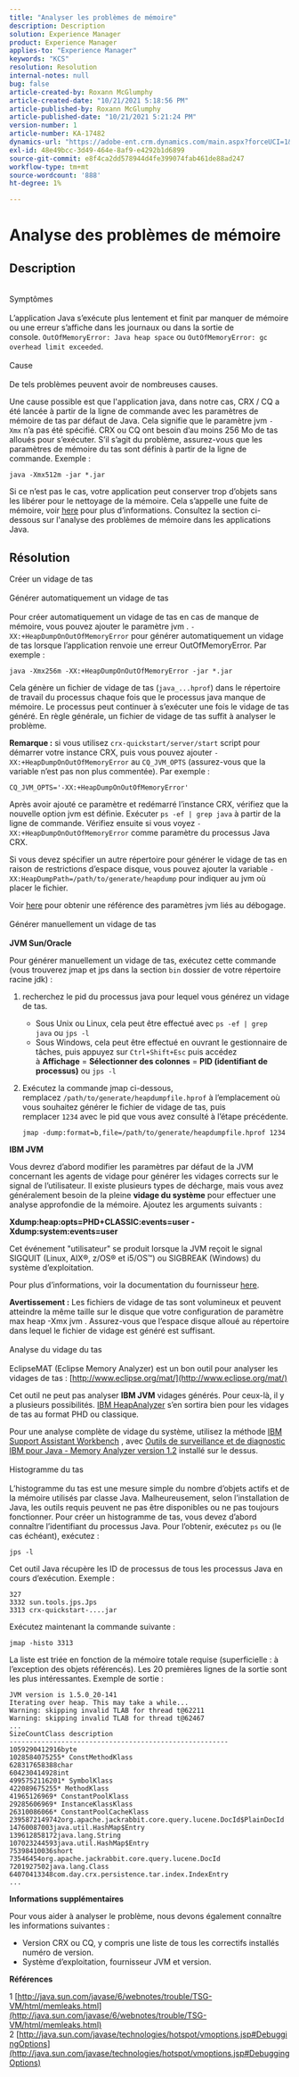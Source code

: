 ```yaml
---
title: "Analyser les problèmes de mémoire"
description: Description
solution: Experience Manager
product: Experience Manager
applies-to: "Experience Manager"
keywords: "KCS"
resolution: Resolution
internal-notes: null
bug: false
article-created-by: Roxann McGlumphy
article-created-date: "10/21/2021 5:18:56 PM"
article-published-by: Roxann McGlumphy
article-published-date: "10/21/2021 5:21:24 PM"
version-number: 1
article-number: KA-17482
dynamics-url: "https://adobe-ent.crm.dynamics.com/main.aspx?forceUCI=1&pagetype=entityrecord&etn=knowledgearticle&id=ef6bccf5-9232-ec11-b6e5-000d3a5ba97a"
exl-id: 48e49bcc-3d49-464e-8af9-e4292b1d6899
source-git-commit: e8f4ca2dd578944d4fe399074fab461de88ad247
workflow-type: tm+mt
source-wordcount: '888'
ht-degree: 1%

---
```


# Analyse des problèmes de mémoire

## Description

<br>Symptômes<br><br>
L’application Java s’exécute plus lentement et finit par manquer de mémoire ou une erreur s’affiche dans les journaux ou dans la sortie de console. `OutOfMemoryError: Java heap space` ou `OutOfMemoryError: gc overhead limit exceeded`.
<br><br>Cause<br><br>
De tels problèmes peuvent avoir de nombreuses causes.

Une cause possible est que l&#39;application java, dans notre cas, CRX / CQ a été lancée à partir de la ligne de commande avec les paramètres de mémoire de tas par défaut de Java. Cela signifie que le paramètre jvm `-Xmx` n’a pas été spécifié. CRX ou CQ ont besoin d’au moins 256 Mo de tas alloués pour s’exécuter. S’il s’agit du problème, assurez-vous que les paramètres de mémoire du tas sont définis à partir de la ligne de commande. Exemple :


```
java -Xmx512m -jar *.jar
```


Si ce n’est pas le cas, votre application peut conserver trop d’objets sans les libérer pour le nettoyage de la mémoire. Cela s’appelle une fuite de mémoire, voir [here](http://java.sun.com/javase/6/webnotes/trouble/TSG-VM/html/memleaks.html) pour plus d’informations. Consultez la section ci-dessous sur l&#39;analyse des problèmes de mémoire dans les applications Java.


## Résolution

Créer un vidage de tas<br><br>Générer automatiquement un vidage de tas<br><br>
Pour créer automatiquement un vidage de tas en cas de manque de mémoire, vous pouvez ajouter le paramètre jvm . `-XX:+HeapDumpOnOutOfMemoryError` pour générer automatiquement un vidage de tas lorsque l’application renvoie une erreur OutOfMemoryError. Par exemple : 


```
java -Xmx256m -XX:+HeapDumpOnOutOfMemoryError -jar *.jar
```


Cela génère un fichier de vidage de tas (`java_...hprof`) dans le répertoire de travail du processus chaque fois que le processus java manque de mémoire. Le processus peut continuer à s’exécuter une fois le vidage de tas généré. En règle générale, un fichier de vidage de tas suffit à analyser le problème.

<b>Remarque :</b> si vous utilisez `crx-quickstart/server/start` script pour démarrer votre instance CRX, puis vous pouvez ajouter `-XX:+HeapDumpOnOutOfMemoryError` au `CQ_JVM_OPTS` (assurez-vous que la variable n’est pas non plus commentée). Par exemple :


```
CQ_JVM_OPTS='-XX:+HeapDumpOnOutOfMemoryError'
```


Après avoir ajouté ce paramètre et redémarré l’instance CRX, vérifiez que la nouvelle option jvm est définie. Exécuter `ps -ef | grep java` à partir de la ligne de commande. Vérifiez ensuite si vous voyez `-XX:+HeapDumpOnOutOfMemoryError` comme paramètre du processus Java CRX.

Si vous devez spécifier un autre répertoire pour générer le vidage de tas en raison de restrictions d’espace disque, vous pouvez ajouter la variable `-XX:HeapDumpPath=/path/to/generate/heapdump` pour indiquer au jvm où placer le fichier.

Voir [here](http://java.sun.com/javase/technologies/hotspot/vmoptions.jsp#DebuggingOptions) pour obtenir une référence des paramètres jvm liés au débogage.
<br><br>Générer manuellement un vidage de tas<br><br>
<b>JVM Sun/Oracle</b>

Pour générer manuellement un vidage de tas, exécutez cette commande (vous trouverez jmap et jps dans la section `bin` dossier de votre répertoire racine jdk) :

1. recherchez le pid du processus java pour lequel vous générez un vidage de tas.
   - Sous Unix ou Linux, cela peut être effectué avec `ps -ef | grep java` ou `jps -l`
   - Sous Windows, cela peut être effectué en ouvrant le gestionnaire de tâches, puis appuyez sur `Ctrl+Shift+Esc` puis accédez à <b>Affichage</b> = <b>Sélectionner des colonnes</b> = <b>PID (identifiant de processus)</b> ou `jps -l`
2. Exécutez la commande jmap ci-dessous, remplacez `/path/to/generate/heapdumpfile.hprof` à l’emplacement où vous souhaitez générer le fichier de vidage de tas, puis remplacer `1234` avec le pid que vous avez consulté à l’étape précédente.

   ```
   jmap -dump:format=b,file=/path/to/generate/heapdumpfile.hprof 1234
   ```


<b>IBM JVM</b>

Vous devrez d’abord modifier les paramètres par défaut de la JVM concernant les agents de vidage pour générer les vidages corrects sur le signal de l’utilisateur. Il existe plusieurs types de décharge, mais vous avez généralement besoin de la pleine <b>vidage du système</b> pour effectuer une analyse approfondie de la mémoire. Ajoutez les arguments suivants :

<b>Xdump:heap:opts=PHD+CLASSIC:events=user -Xdump:system:events=user</b>

Cet événement &quot;utilisateur&quot; se produit lorsque la JVM reçoit le signal SIGQUIT (Linux, AIX®, z/OS® et i5/OS™) ou SIGBREAK (Windows) du système d’exploitation.

Pour plus d’informations, voir la documentation du fournisseur [here](http://pic.dhe.ibm.com/infocenter/java7sdk/v7r0/index.jsp?topic=%2Fcom.ibm.java.aix.70.doc%2Fdiag%2Fpreface%2Fchanges_70%2Foverview_gc.html).

<b>Avertissement :</b> Les fichiers de vidage de tas sont volumineux et peuvent atteindre la même taille sur le disque que votre configuration de paramètre max heap -Xmx jvm . Assurez-vous que l’espace disque alloué au répertoire dans lequel le fichier de vidage est généré est suffisant.
<br><br>Analyse du vidage du tas<br><br>
EclipseMAT (Eclipse Memory Analyzer) est un bon outil pour analyser les vidages de tas : [http://www.eclipse.org/mat/](http://www.eclipse.org/mat/)

Cet outil ne peut pas analyser <b>IBM JVM</b> vidages générés. Pour ceux-là, il y a plusieurs possibilités. [IBM HeapAnalyzer](https://www.ibm.com/developerworks/community/groups/service/html/communityview?communityUuid=4544bafe-c7a2-455f-9d43-eb866ea60091) s’en sortira bien pour les vidages de tas au format PHD ou classique.

Pour une analyse complète de vidage du système, utilisez la méthode [IBM Support Assistant Workbench](http://www-01.ibm.com/software/support/isa/) , avec [Outils de surveillance et de diagnostic IBM pour Java - Memory Analyzer version 1.2](http://www.ibm.com/developerworks/java/jdk/tools/memoryanalyzer/) installé sur le dessus.
<br><br>Histogramme du tas<br><br>
L’histogramme du tas est une mesure simple du nombre d’objets actifs et de la mémoire utilisés par classe Java. Malheureusement, selon l’installation de Java, les outils requis peuvent ne pas être disponibles ou ne pas toujours fonctionner. Pour créer un histogramme de tas, vous devez d’abord connaître l’identifiant du processus Java. Pour l’obtenir, exécutez `ps` ou (le cas échéant), exécutez :


```
jps -l
```


Cet outil Java récupère les ID de processus de tous les processus Java en cours d’exécution. Exemple :


```
327 
3332 sun.tools.jps.Jps
3313 crx-quickstart-....jar
```


Exécutez maintenant la commande suivante :


```
jmap -histo 3313
```


La liste est triée en fonction de la mémoire totale requise (superficielle : à l’exception des objets référencés). Les 20 premières lignes de la sortie sont les plus intéressantes. Exemple de sortie :


```
JVM version is 1.5.0_20-141
Iterating over heap. This may take a while...
Warning: skipping invalid TLAB for thread t@62211
Warning: skipping invalid TLAB for thread t@62467
...
SizeCountClass description
-------------------------------------------------------
1059290412916byte
1028584075255* ConstMethodKlass
628317658388char
604230414928int
4995752116201* SymbolKlass
422089675255* MethodKlass
41965126969* ConstantPoolKlass
29285606969* InstanceKlassKlass
26310086066* ConstantPoolCacheKlass
2395872149742org.apache.jackrabbit.core.query.lucene.DocId$PlainDocId
14760087003java.util.HashMap$Entry
139612858172java.lang.String
107023244593java.util.HashMap$Entry
75398410036short
73546454org.apache.jackrabbit.core.query.lucene.DocId
7201927502java.lang.Class
64070413348com.day.crx.persistence.tar.index.IndexEntry
...
```


<b>Informations supplémentaires</b>

Pour vous aider à analyser le problème, nous devons également connaître les informations suivantes :

- Version CRX ou CQ, y compris une liste de tous les correctifs installés numéro de version.
- Système d’exploitation, fournisseur JVM et version.


<b>Références</b>

1 [http://java.sun.com/javase/6/webnotes/trouble/TSG-VM/html/memleaks.html](http://java.sun.com/javase/6/webnotes/trouble/TSG-VM/html/memleaks.html)
2 [http://java.sun.com/javase/technologies/hotspot/vmoptions.jsp#DebuggingOptions](http://java.sun.com/javase/technologies/hotspot/vmoptions.jsp#DebuggingOptions)
